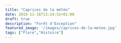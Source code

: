 ```yaml
---
title: "Caprices de la météo"
date: 2019-11-16T13:24:52+01:00
draft: true
description: "Forêt d'Exception"
featured_image: '/images/caprices-de-la-meteo.jpg'
tags: ["Flore","Histoire"]
---
```


